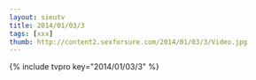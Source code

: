 ```yaml
--- 
layout: sieutv
title: 2014/01/03/3
tags: [xxx]
thumb: http://content2.sexforsure.com/2014/01/03/3/Video.jpg
---
```

{% include tvpro key="2014/01/03/3" %} 
